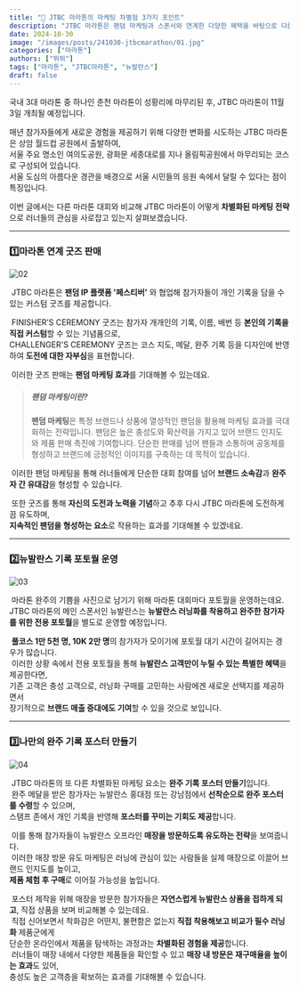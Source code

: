 ```yaml
---
title: "🏃 JTBC 마라톤의 마케팅 차별점 3가지 포인트"
description: "JTBC 마라톤은 팬덤 마케팅과 스폰서와 연계한 다양한 혜택을 바탕으로 다른 마라톤 대회와는 다른 차별화된 경험을 제공한다."
date: 2024-10-30
image: "/images/posts/241030-jtbcmarathon/01.jpg"
categories: ["마라톤"]
authors: ["뛰뛰"]
tags: ["마라톤", "JTBC마라톤", "뉴발란스"]
draft: false
---
```


 국내 3대 마라톤 중 하나인 춘천 마라톤이 성황리에 마무리된 후, JTBC 마라톤이 11월 3일 개최될 예정입니다.

 매년 참가자들에게 새로운 경험을 제공하기 위해 다양한 변화를 시도하는 JTBC 마라톤은 상암 월드컵 공원에서 출발하여,  
서울 주요 명소인 여의도공원, 광화문 세종대로를 지나 올림픽공원에서 마무리되는 코스로 구성되어 있습니다.  
서울 도심의 아름다운 경관을 배경으로 서울 시민들의 응원 속에서 달릴 수 있다는 점이 특징입니다.

 이번 글에서는 다른 마라톤 대회와 비교해 JTBC 마라톤이 어떻게 **차별화된 마케팅 전략**으로 러너들의 관심을 사로잡고 있는지 살펴보겠습니다.

---

### 1️⃣마라톤 연계 굿즈 판매

![02](./images/posts/241030-jtbcmarathon/02.jpg)


&nbsp;JTBC 마라톤은 **팬덤 IP 플랫폼 '페스티버'** 와 협업해 참가자들이 개인 기록을 담을 수 있는 커스텀 굿즈를 제공합니다.
 
&nbsp;FINISHER’S CEREMONY 굿즈는 참가자 개개인의 기록, 이름, 배번 등 **본인의 기록을 직접 커스텀**할 수 있는 기념품으로,  
CHALLENGER'S CEREMONY 굿즈는 코스 지도, 메달, 완주 기록 등을 디자인에 반영하여 **도전에 대한 자부심**을 표현합니다.

&nbsp;이러한 굿즈 판매는 **팬덤 마케팅 효과**를 기대해볼 수 있는데요.

> ##### 팬덤 마케팅이란?
> **팬덤 마케팅**은 특정 브랜드나 상품에 열성적인 팬덤을 활용해 마케팅 효과를 극대화하는 전략입니다. 팬덤은 높은 충성도와 확산력을 가지고 있어 브랜드 인지도와 제품 판매 촉진에 기여합니다. 단순한 판매를 넘어 팬들과 소통하며 공동체를 형성하고 브랜드에 긍정적인 이미지를 구축하는 데 목적이 있습니다.

&nbsp;이러한 팬덤 마케팅을 통해 러너들에게 단순한 대회 참여를 넘어 **브랜드 소속감**과 **완주자 간 유대감**을 형성할 수 있습니다.  

&nbsp;또한 굿즈를 통해 **자신의 도전과 노력을 기념**하고 추후 다시 JTBC 마라톤에 도전하게끔 유도하며,  
**지속적인 팬덤을 형성하는 요소**로 작용하는 효과를 기대해볼 수 있겠네요.

---

### 2️⃣뉴발란스 기록 포토월 운영

![03](./images/posts/241030-jtbcmarathon/03.jpg)


&nbsp;마라톤 완주의 기쁨을 사진으로 남기기 위해 마라톤 대회마다 포토월을 운영하는데요.  
JTBC 마라톤의 메인 스폰서인 뉴발란스는 **뉴발란스 러닝화를 착용하고 완주한 참가자를 위한 전용 포토월**을 별도로 운영할 예정입니다.

&nbsp;**풀코스 1만 5천 명, 10K 2만 명**의 참가자가 모이기에 포토월 대기 시간이 길어지는 경우가 많습니다.  
&nbsp;이러한 상황 속에서 전용 포토월을 통해 **뉴발란스 고객만이 누릴 수 있는 특별한 혜택**을 제공한다면,  
기존 고객은 충성 고객으로, 러닝화 구매를 고민하는 사람에겐 새로운 선택지를 제공하면서  
장기적으로 **브랜드 매출 증대에도 기여**할 수 있을 것으로 보입니다. 

---

### 3️⃣나만의 완주 기록 포스터 만들기

![04](./images/posts/241030-jtbcmarathon/04.jpg)

&nbsp;JTBC 마라톤의 또 다른 차별화된 마케팅 요소는 **완주 기록 포스터 만들기**입니다.  
&nbsp;완주 메달을 받은 참가자는 뉴발란스 홍대점 또는 강남점에서 **선착순으로 완주 포스터를 수령**할 수 있으며,  
스탬프 존에서 개인 기록을 반영해 **포스터를 꾸미는 기회도 제공**합니다.  

&nbsp;이를 통해 참가자들이 뉴발란스 오프라인 **매장을 방문하도록 유도하는 전략**을 보여줍니다.  
&nbsp;이러한 매장 방문 유도 마케팅은 러닝에 관심이 있는 사람들을 실제 매장으로 이끌어 브랜드 인지도를 높이고,  
**제품 체험 후 구매**로 이어질 가능성을 높입니다.  

&nbsp;포스터 제작을 위해 매장을 방문한 참가자들은 **자연스럽게 뉴발란스 상품을 접하게 되고**, 직접 상품을 보며 비교해볼 수 있는데요.   
&nbsp;직접 신어보면서 착화감은 어떤지, 불편함은 없는지 **직접 착용해보고 비교가 필수 러닝화** 제품군에게  
단순한 온라인에서 제품을 탐색하는 과정과는 **차별화된 경험을 제공**합니다.  
&nbsp;러너들이 매장 내에서 다양한 제품들을 확인할 수 있고 **매장 내 방문은 재구매율을 높이는 효과**도 있어,  
충성도 높은 고객층을 확보하는 효과를 기대해볼 수 있습니다.
